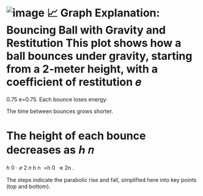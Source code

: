 ![image](https://github.com/user-attachments/assets/ce03bf1d-f5cb-43ff-8299-723095ceff79)
📈 Graph Explanation: Bouncing Ball with Gravity and Restitution
This plot shows how a ball bounces under gravity, starting from a 2-meter height, with a coefficient of restitution 
𝑒
=
0.75
e=0.75. Each bounce loses energy:

The time between bounces grows shorter.

The height of each bounce decreases as 
ℎ
𝑛
=
ℎ
0
⋅
𝑒
2
𝑛
h 
n
​
 =h 
0
​
 ⋅e 
2n
 .

The steps indicate the parabolic rise and fall, simplified here into key points (top and bottom).
